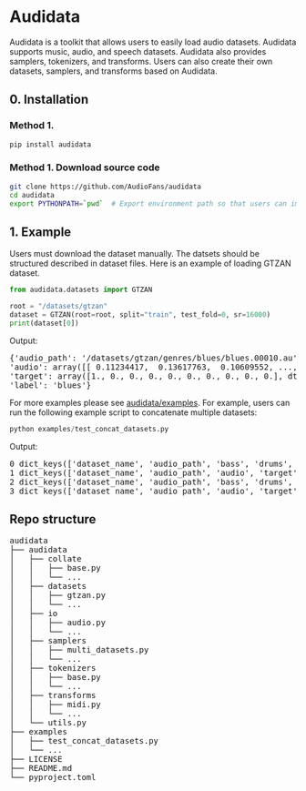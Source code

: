 # Audidata

Audidata is a toolkit that allows users to easily load audio datasets. Audidata supports music, audio, and speech datasets. Audidata also provides samplers, tokenizers, and transforms. Users can also create their own datasets, samplers, and transforms based on Audidata.

## 0. Installation

### Method 1.

```bash
pip install audidata
````

### Method 1. Download source code

```bash
git clone https://github.com/AudioFans/audidata
cd audidata
export PYTHONPATH=`pwd`  # Export environment path so that users can import audidata anywhere in the terminal.
```

## 1. Example

Users must download the dataset manually. The datsets should be structured described in dataset files. Here is an example of loading GTZAN dataset.

```python
from audidata.datasets import GTZAN

root = "/datasets/gtzan"
dataset = GTZAN(root=root, split="train", test_fold=0, sr=16000)
print(dataset[0])
```

Output:

<pre>
{'audio_path': '/datasets/gtzan/genres/blues/blues.00010.au', 
'audio': array([[ 0.11234417,  0.13617763,  0.10609552, ..., -0.06634186, -0.07007345, -0.07359146]], dtype=float32), 
'target': array([1., 0., 0., 0., 0., 0., 0., 0., 0., 0.], dtype=float32), 
'label': 'blues'}
</pre>

For more examples please see [audidata/examples](https://github.com/AudioFans/audidata/tree/main/examples). For example, users can run the following example script to concatenate multiple datasets:

```python
python examples/test_concat_datasets.py
```

Output:

<pre>
0 dict_keys(['dataset_name', 'audio_path', 'bass', 'drums', 'other', 'vocals', 'accompaniment', 'mixture'])
1 dict_keys(['dataset_name', 'audio_path', 'audio', 'target', 'label'])
2 dict_keys(['dataset_name', 'audio_path', 'bass', 'drums', 'other', 'vocals', 'accompaniment', 'mixture'])
3 dict_keys(['dataset_name', 'audio_path', 'audio', 'target', 'label'])
</pre>

## Repo structure
<pre>
audidata
├── audidata
│   ├── collate
│   │   ├── base.py
│   │   └── ...
│   ├── datasets
│   │   ├── gtzan.py
│   │   └── ...
│   ├── io
│   │   ├── audio.py
│   │   └── ...
│   ├── samplers
│   │   ├── multi_datasets.py
│   │   └── ...
│   ├── tokenizers
│   │   ├── base.py
│   │   └── ...
│   ├── transforms
│   │   ├── midi.py
│   │   └── ...
│   └── utils.py
├── examples
│   ├── test_concat_datasets.py
│   └── ...
├── LICENSE
├── README.md
└── pyproject.toml

</pre>